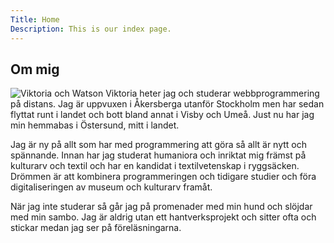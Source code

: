 ```yaml
---
Title: Home
Description: This is our index page.
---
```


Om mig
----------------
<img src="%base_url%/image/viktoria_och_watson.jpg&width=400" alt="Viktoria och Watson" class="me">
Viktoria heter jag och studerar webbprogrammering på distans. Jag är uppvuxen i Åkersberga utanför Stockholm men har sedan flyttat runt i landet och bott bland annat i Visby och Umeå. Just nu har jag min hemmabas i Östersund, mitt i landet.


Jag är ny på allt som har med programmering att göra så allt är nytt och spännande. Innan har jag studerat humaniora och inriktat mig främst på kulturarv och textil och har en kandidat i textilvetenskap i ryggsäcken. Drömmen är att kombinera programmeringen och tidigare studier och föra digitaliseringen av museum och kulturarv framåt.


När jag inte studerar så går jag på promenader med min hund och slöjdar med min sambo. Jag är aldrig utan ett hantverksprojekt och sitter ofta och stickar medan jag ser på föreläsningarna.


